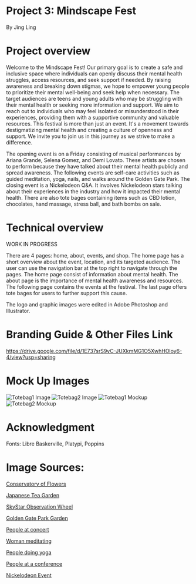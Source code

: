 # Project 3: Mindscape Fest
By Jing Ling

# Project overview 
Welcome to the Mindscape Fest! Our primary goal is to create a safe and inclusive space where individuals can openly discuss their mental health struggles, access resources, and seek support if needed. By raising awareness and breaking down stigmas, we hope to empower young people to prioritize their mental well-being and seek help when necessary. The target audiences are teens and young adults who may be struggling with their mental health or seeking more information and support. We aim to reach out to individuals who may feel isolated or misunderstood in their experiences, providing them with a supportive community and valuable resources. This festival is more than just an event. It's a movement towards destigmatizing mental health and creating a culture of openness and support. We invite you to join us in this journey as we strive to make a difference.

The opening event is on a Friday consisting of musical performances by Ariana Grande, Selena Gomez, and Demi Lovato. These artists are chosen to perform because they have talked about their mental health publicly and spread awareness. The following events are self-care activities such as guided meditation, yoga, nails, and walks around the Golden Gate Park. The closing event is a Nickelodeon Q&A. It involves Nickelodeon stars talking about their experiences in the industry and how it impacted their mental health. There are also tote bages containing items such as CBD lotion, chocolates, hand massage, stress ball, and bath bombs on sale. 

# Technical overview 
WORK IN PROGRESS

There are 4 pages: home, about, events, and shop. The home page has a short overview about the event, location, and its targeted audience. The user can use the navigation bar at the top right to navigate through the pages. The home page consist of information about mental health. The about page is the importance of mental health awareness and resources. The following page contains the events at the festival. The last page offers tote bages for users to further support this cause.

The logo and graphic images were edited in Adobe Photoshop and Illustrator.

# Branding Guide & Other Files Link
https://drive.google.com/file/d/1E737srS9yC-JUXkmMG1O5XwhHOloy6-4/view?usp=sharing

# Mock Up Images
![Totebag1 Image](./img/totebag%201%20design.png)
![Totebag2 Image](./img/totebag%202%20design.png)
![Totebag1 Mockup](./shop/img/totebag1%20mockup.png)
![Totebag2 Mockup](./shop/img/totebag2%20mockup.png)

# Acknowledgment
Fonts: Libre Baskerville, Platypi, Poppins

<!-- give credits to the images used + resources for the codes-->

# Image Sources:

<a href="https://meyersound.com/news/golden-gate-park/">Conservatory of Flowers</a>

<a href="https://www.tripadvisor.com/ShowUserReviews-g60713-d311684-r154967577-Golden_Gate_Park-San_Francisco_California.html">Japanese Tea Garden</a>

<a href="https://datebook.sfchronicle.com/entertainment/golden-gate-park-150th-anniversary-party-postponed-due-to-coronavirus ">SkyStar Observation Wheel</a>

<a href="https://datebook.sfchronicle.com/entertainment/golden-gate-park-150th-anniversary-party-postponed-due-to-coronavirus ">Golden Gate Park Garden</a>

<a href="https://www.cbsnews.com/news/returning-fans-jolt-life-back-into-concert-biz/">People at concert</a>

<a href="https://www.psypost.org/study-15-minutes-of-meditation-associated-with-similar-effects-as-a-day-of-vacation/">Woman meditating</a>

<a href="https://www.fargoparks.com/events-and-deadlines/yoga-park">People doing yoga</a>

<a href="https://www.google.com/url?sa=i&url=https%3A%2F%2Fswissranks.com%2F%3Fu%3Dthis-beauty-conference-totally-aced-planning-their-educational-event-vv-3JAwA6i0&psig=AOvVaw0xLa7aJbxMdOrrK5mA0H0f&ust=1715831313350000&source=images&cd=vfe&opi=89978449&ved=0CBQQjhxqFwoTCPCm7drgjoYDFQAAAAAdAAAAABA_">People at a conference</a>


<a href="https://celebsecrets.com/nickelodeon-celebrates-grand-opening-of-west-coast-complex-with-special-event/">Nickelodeon Event</a>